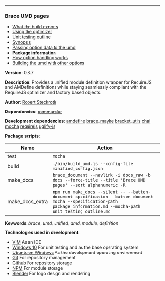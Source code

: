 
---
### Brace UMD pages
* [What the build exports](https://github.com/restarian/brace_umd/blob/master/docs/what_the_build_exports.md)
* [Using the optimizer](https://github.com/restarian/brace_umd/blob/master/docs/using_the_optimizer.md)
* [Unit testing outline](https://github.com/restarian/brace_umd/blob/master/docs/unit_testing_outline.md)
* [Synopsis](https://github.com/restarian/brace_umd/blob/master/docs/synopsis.md)
* [Passing option data to the umd](https://github.com/restarian/brace_umd/blob/master/docs/passing_option_data_to_the_umd.md)
* **Package information**
* [How option handling works](https://github.com/restarian/brace_umd/blob/master/docs/how_option_handling_works.md)
* [Building the umd with other options](https://github.com/restarian/brace_umd/blob/master/docs/building_the_umd_with_other_options.md)
 
 
**Version**: 0.8.7

**Description**: Provides a unified module definition wrapper for RequireJS and AMDefine definitions while staying seamlessly compliant with the RequireJS optimizer and factory based objects.

**Author**: [Robert Steckroth](mailto:RobertSteckroth@gmail.com)

**Dependencies**: [commander](https://npmjs.org/package/commander)

**Development dependencies**: [amdefine](https://npmjs.org/package/amdefine) [brace_maybe](https://npmjs.org/package/brace_maybe) [bracket_utils](https://npmjs.org/package/bracket_utils) [chai](https://npmjs.org/package/chai) [mocha](https://npmjs.org/package/mocha) [requirejs](https://npmjs.org/package/requirejs) [uglify-js](https://npmjs.org/package/uglify-js)

**Package scripts**:

| Name | Action |
| ---- | ------ |
 | test | ```mocha``` |
 | build | ```./bin/build_umd.js --config-file minified_config.json``` |
 | make_docs | ```brace_document --navlink -i docs_raw -b docs --force-title --title 'Brace UMD pages' --sort alphanumeric -R``` |
 | make_docs_extra | ```npm run make_docs --silent -- --batten-document-specification --batten-document-mocha --specification-path package_information.md --mocha-path unit_testing_outline.md ``` |

**Keywords**: *brace*, *umd*, *unified*, *amd*, *module*, *definition*

**Technologies used in development**:
  * [VIM](https://www.vim.org) As an IDE
  * [Windows 10](https://www.microsoft.com/en-us/software-download/windows10) For unit testing and as the base operating system
  * [Ubuntu on Windows](https://www.microsoft.com/en-us/store/p/ubuntu/9nblggh4msv6) As the development operating environment
  * [Git](https://git-scm.com) For repository management
  * [Github](https://github.com) For repository storage
  * [NPM](https://npmjs.org) For module storage
  * [Blender](https://blender.org) For logo design and rendering